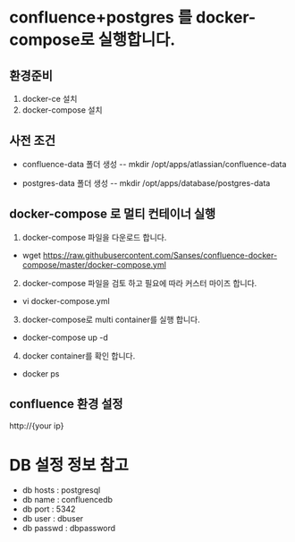 # confluence+postgres 를 docker-compose로 실행합니다.

## 환경준비
1. docker-ce 설치
2. docker-compose 설치

## 사전 조건
- confluence-data 폴더 생성
-- mkdir /opt/apps/atlassian/confluence-data

- postgres-data 폴더 생성
-- mkdir /opt/apps/database/postgres-data

## docker-compose 로 멀티 컨테이너 실행
1. docker-compose 파일을 다운로드 합니다.
- wget https://raw.githubusercontent.com/Sanses/confluence-docker-compose/master/docker-compose.yml

2. docker-compose 파일을 검토 하고 필요에 따라 커스터 마이즈 합니다.
- vi docker-compose.yml 

3. docker-compose로 multi container를 실행 합니다.
- docker-compose up -d

4. docker container를 확인 합니다.
- docker ps


## confluence 환경 설정
http://{your ip}

# DB 설정 정보 참고
- db hosts : postgresql
- db name : confluencedb
- db port : 5342
- db user : dbuser
- db passwd : dbpassword
